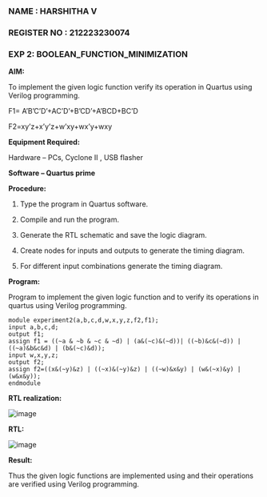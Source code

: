 ### NAME : HARSHITHA V
### REGISTER NO : 212223230074
### EXP 2: BOOLEAN_FUNCTION_MINIMIZATION

**AIM:**

To implement the given logic function verify its operation in Quartus using Verilog programming.

F1= A’B’C’D’+AC’D’+B’CD’+A’BCD+BC’D 

F2=xy’z+x’y’z+w’xy+wx’y+wxy

**Equipment Required:**

Hardware – PCs, Cyclone II , USB flasher

**Software – Quartus prime**


**Procedure:**

1.	Type the program in Quartus software.

2.	Compile and run the program.

3.	Generate the RTL schematic and save the logic diagram.

4.	Create nodes for inputs and outputs to generate the timing diagram.

5.	For different input combinations generate the timing diagram.


**Program:**

Program to implement the given logic function and to verify its operations in quartus using Verilog programming. 
```
module experiment2(a,b,c,d,w,x,y,z,f2,f1);
input a,b,c,d;
output f1;
assign f1 = ((~a & ~b & ~c & ~d) | (a&(~c)&(~d))| ((~b)&c&(~d)) | ((~a)&b&c&d) | (b&(~c)&d));
input w,x,y,z;
output f2;
assign f2=((x&(~y)&z) | ((~x)&(~y)&z) | ((~w)&x&y) | (w&(~x)&y) | (w&x&y));
endmodule
```


**RTL realization:**



![image](https://github.com/user-attachments/assets/5e5d82c0-7a97-4e2e-99c6-301f21f20b71)



**RTL:**

![image](https://github.com/user-attachments/assets/51e4124c-7ab3-40d7-be9e-d2155975c8ff)




**Result:**

Thus the given logic functions are implemented using and their operations are verified using Verilog programming.

